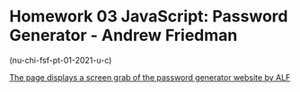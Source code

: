 # Homework 03 JavaScript: Password Generator -  Andrew Friedman
(nu-chi-fsf-pt-01-2021-u-c)





[The page displays a screen grab of the password generator website by ALF](./homework_03_ALF/Screen_ALF_PWG.jpg)

